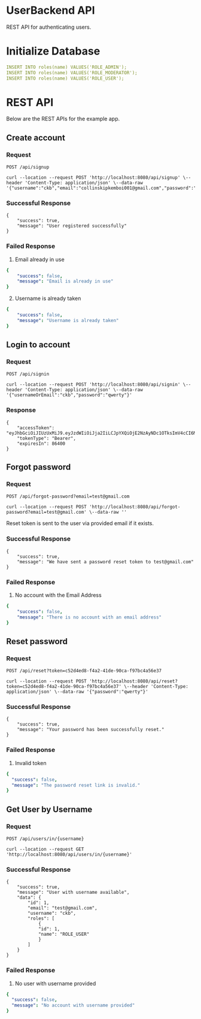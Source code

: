 # UserBackend API
REST API for authenticating users.

# Initialize Database
```yaml
INSERT INTO roles(name) VALUES('ROLE_ADMIN');
INSERT INTO roles(name) VALUES('ROLE_MODERATOR');
INSERT INTO roles(name) VALUES('ROLE_USER');
```

# REST API

Below are the REST APIs for the example app.

## Create account

### Request

`POST /api/signup`
    
    curl --location --request POST 'http://localhost:8080/api/signup' \--header 'Content-Type: application/json' \--data-raw '{"username":"ckb","email":"collinskipkemboi001@gmail.com","password":"tyugbjhn"}'

### Successful Response

    {
        "success": true,
        "message": "User registered successfully"
    }

### Failed Response

1. Email already in use
```yaml
{
    "success": false,
    "message": "Email is already in use"
}
```
2. Username is already taken
```yaml
{
    "success": false,
    "message": "Username is already taken"
}
```


## Login to account

### Request

`POST /api/signin`

    curl --location --request POST 'http://localhost:8080/api/signin' \--header 'Content-Type: application/json' \--data-raw '{"usernameOrEmail":"ckb","password":"qwerty"}'

### Response

    {
        "accessToken": "eyJhbGciOiJIUzUxMiJ9.eyJzdWIiOiJja2IiLCJpYXQiOjE2NzAyNDc1OTksImV4cCI6MTY3MDI0NzY4NX0.CwuhFGhu0S15q5xpXWHfFqj836fXh2W3z1r6RpmcPlEswe50XcfXVg9iLW6F_QDRnnyzxFNJdAoMnWKDmTrq7g",
        "tokenType": "Bearer",
        "expiresIn": 86400
    }

## Forgot password

### Request

`POST /api/forgot-password?email=test@gmail.com`

    curl --location --request POST 'http://localhost:8080/api/forgot-password?email=test@gmail.com' \--data-raw ''

Reset token is sent to the user via provided email if it exists.

### Successful Response

    {
        "success": true,
        "message": "We have sent a password reset token to test@gmail.com"
    }

### Failed Response
1. No account with the Email Address
```yaml
{
    "success": false,
    "message": "There is no account with an email address"
}
```

## Reset password

### Request

`POST /api/reset?token=c52d4ed8-f4a2-41de-90ca-f97bc4a56e37`

    curl --location --request POST 'http://localhost:8080/api/reset?token=c52d4ed8-f4a2-41de-90ca-f97bc4a56e37' \--header 'Content-Type: application/json' \--data-raw '{"password":"qwerty"}'

### Successful Response

    {
        "success": true,
        "message": "Your password has been successfully reset."
    }

### Failed Response
1. Invalid token
```yaml
{
  "success": false,
  "message": "The password reset link is invalid."
}
```

## Get User by Username

### Request

`POST /api/users/in/{username}`

    curl --location --request GET 'http://localhost:8080/api/users/in/{username}'

### Successful Response

    {
        "success": true,
        "message": "User with username available",
        "data": {
            "id": 1,
            "email": "test@gmail.com",
            "username": "ckb",
            "roles": [
                {
                "id": 1,
                "name": "ROLE_USER"
                }
            ]
        }
    }

### Failed Response
1. No user with username provided
```yaml
{
  "success": false,
  "message": "No account with username provided"
}
```
